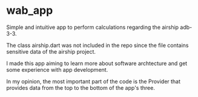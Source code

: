 # wab_app

Simple and intuitive app to perform calculations regarding the airship adb-3-3. 

The class airship.dart was not included in the repo since the file contains sensitive data of the airship project.

I made this app aiming to learn more about software archtecture and get some experience with app development. 

In my opinion, the most important part of the code is the Provider that provides data from the top to the bottom of the app's three.

